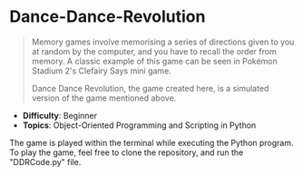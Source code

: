 # Dance-Dance-Revolution

> Memory games  involve memorising a series of directions given to you at random by the computer, and you have to recall the order from memory. A classic example of this game can be seen in Pokémon Stadium 2's Clefairy Says mini game.
> 
> Dance Dance Revolution, the game created here, is a simulated version of the game mentioned above.

- **Difficulty**: Beginner
- **Topics**: Object-Oriented Programming and Scripting in Python

The game is played within the terminal while executing the Python program. To play the game, feel free to clone the repository, and run the "DDRCode.py" file.
